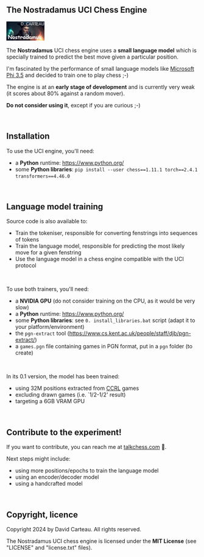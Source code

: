 ## The Nostradamus UCI Chess Engine

![Logo](/v0.1/nostradamus.jpg)

The **Nostradamus** UCI chess engine uses a **small language model** which is specially trained to predict the best move given a particular position.

I'm fascinated by the performance of small language models like [Microsoft Phi 3.5](https://huggingface.co/microsoft/Phi-3.5-mini-instruct) and decided to train one to play chess ;-)

The engine is at an **early stage of development** and is currently very weak (it scores about 80% against a random mover).

**Do not consider using it**, except if you are curious ;-)

<br/>

## Installation

To use the UCI engine, you'll need:
- a **Python** runtime: https://www.python.org/
- some **Python libraries**: `pip install --user chess==1.11.1 torch==2.4.1 transformers==4.46.0`

<br/>

## Language model training

Source code is also available to:

- Train the tokeniser, responsible for converting fenstrings into sequences of tokens
- Train the language model, responsible for predicting the most likely move for a given fenstring
- Use the language model in a chess engine compatible with the UCI protocol

<br/>

To use both trainers, you'll need:

- a **NVIDIA GPU** (do not consider training on the CPU, as it would be very slow)
- a **Python** runtime: https://www.python.org/
- some **Python libraries**: see `0. install_libraries.bat` script (adapt it to your platform/environment)
- the `pgn-extract` tool (https://www.cs.kent.ac.uk/people/staff/djb/pgn-extract/)
- a `games.pgn` file containing games in PGN format, put in a `pgn` folder (to create)

<br/>

In its 0.1 version, the model has been trained:
- using 32M positions extracted from [CCRL](https://www.computerchess.org.uk/ccrl/) games
- excluding drawn games (i.e. `1/2-1/2' result)
- targeting a 6GB VRAM GPU

<br/>

## Contribute to the experiment!

If you want to contribute, you can reach me at [talkchess.com](https://www.talkchess.com) 🌟.

Next steps might include:
- using more positions/epochs to train the language model
- using an encoder/decoder model
- using a handcrafted model

<br/>

## Copyright, licence

Copyright 2024 by David Carteau. All rights reserved.

The Nostradamus UCI chess engine is licensed under the **MIT License** (see "LICENSE" and "license.txt" files).
